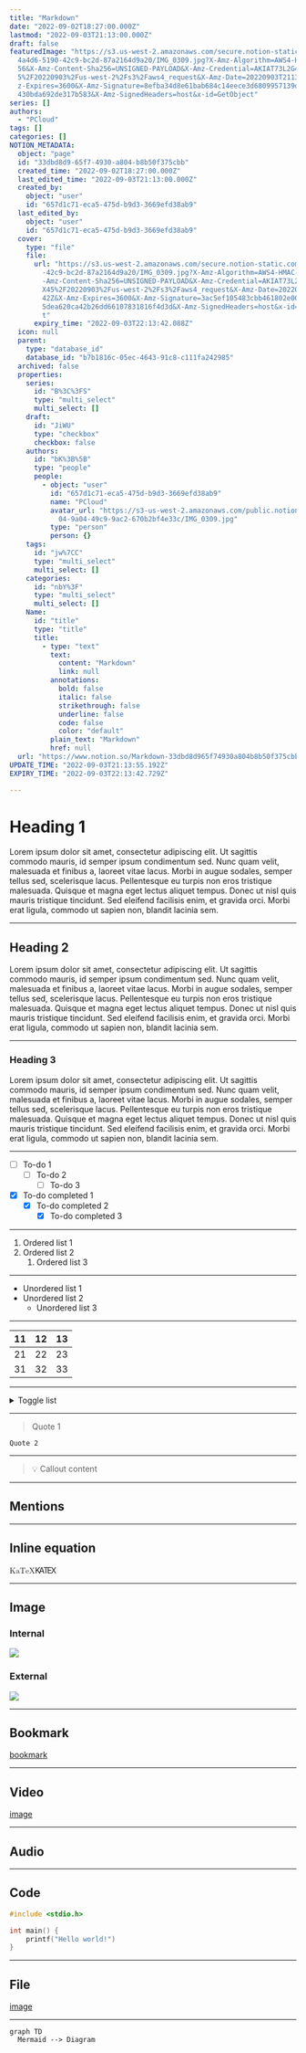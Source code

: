 ```yaml
---
title: "Markdown"
date: "2022-09-02T18:27:00.000Z"
lastmod: "2022-09-03T21:13:00.000Z"
draft: false
featuredImage: "https://s3.us-west-2.amazonaws.com/secure.notion-static.com/da3\
  4a4d6-5190-42c9-bc2d-87a2164d9a20/IMG_0309.jpg?X-Amz-Algorithm=AWS4-HMAC-SHA2\
  56&X-Amz-Content-Sha256=UNSIGNED-PAYLOAD&X-Amz-Credential=AKIAT73L2G45EIPT3X4\
  5%2F20220903%2Fus-west-2%2Fs3%2Faws4_request&X-Amz-Date=20220903T211350Z&X-Am\
  z-Expires=3600&X-Amz-Signature=8efba34d8e61bab684c14eece3d6809957139d028a378e\
  430bda692de317b583&X-Amz-SignedHeaders=host&x-id=GetObject"
series: []
authors:
  - "PCloud"
tags: []
categories: []
NOTION_METADATA:
  object: "page"
  id: "33dbd8d9-65f7-4930-a804-b8b50f375cbb"
  created_time: "2022-09-02T18:27:00.000Z"
  last_edited_time: "2022-09-03T21:13:00.000Z"
  created_by:
    object: "user"
    id: "657d1c71-eca5-475d-b9d3-3669efd38ab9"
  last_edited_by:
    object: "user"
    id: "657d1c71-eca5-475d-b9d3-3669efd38ab9"
  cover:
    type: "file"
    file:
      url: "https://s3.us-west-2.amazonaws.com/secure.notion-static.com/da34a4d6-5190\
        -42c9-bc2d-87a2164d9a20/IMG_0309.jpg?X-Amz-Algorithm=AWS4-HMAC-SHA256&X\
        -Amz-Content-Sha256=UNSIGNED-PAYLOAD&X-Amz-Credential=AKIAT73L2G45EIPT3\
        X45%2F20220903%2Fus-west-2%2Fs3%2Faws4_request&X-Amz-Date=20220903T2113\
        42Z&X-Amz-Expires=3600&X-Amz-Signature=3ac5ef105483cbb461802e00573d0470\
        5dea620ca42b26dd66107831816f4d3d&X-Amz-SignedHeaders=host&x-id=GetObjec\
        t"
      expiry_time: "2022-09-03T22:13:42.088Z"
  icon: null
  parent:
    type: "database_id"
    database_id: "b7b1816c-05ec-4643-91c8-c111fa242985"
  archived: false
  properties:
    series:
      id: "B%3C%3FS"
      type: "multi_select"
      multi_select: []
    draft:
      id: "JiWU"
      type: "checkbox"
      checkbox: false
    authors:
      id: "bK%3B%5B"
      type: "people"
      people:
        - object: "user"
          id: "657d1c71-eca5-475d-b9d3-3669efd38ab9"
          name: "PCloud"
          avatar_url: "https://s3-us-west-2.amazonaws.com/public.notion-static.com/1a0f7d\
            04-9a04-49c9-9ac2-670b2bf4e33c/IMG_0309.jpg"
          type: "person"
          person: {}
    tags:
      id: "jw%7CC"
      type: "multi_select"
      multi_select: []
    categories:
      id: "nbY%3F"
      type: "multi_select"
      multi_select: []
    Name:
      id: "title"
      type: "title"
      title:
        - type: "text"
          text:
            content: "Markdown"
            link: null
          annotations:
            bold: false
            italic: false
            strikethrough: false
            underline: false
            code: false
            color: "default"
          plain_text: "Markdown"
          href: null
  url: "https://www.notion.so/Markdown-33dbd8d965f74930a804b8b50f375cbb"
UPDATE_TIME: "2022-09-03T21:13:55.192Z"
EXPIRY_TIME: "2022-09-03T22:13:42.729Z"

---
```


# Heading 1


Lorem ipsum dolor sit amet, consectetur adipiscing elit. Ut sagittis commodo mauris, id semper ipsum condimentum sed. Nunc quam velit, malesuada et finibus a, laoreet vitae lacus. Morbi in augue sodales, semper tellus sed, scelerisque lacus. Pellentesque eu turpis non eros tristique malesuada. Quisque et magna eget lectus aliquet tempus. Donec ut nisl quis mauris tristique tincidunt. Sed eleifend facilisis enim, et gravida orci. Morbi erat ligula, commodo ut sapien non, blandit lacinia sem.


---


## Heading 2


Lorem ipsum dolor sit amet, consectetur adipiscing elit. Ut sagittis commodo mauris, id semper ipsum condimentum sed. Nunc quam velit, malesuada et finibus a, laoreet vitae lacus. Morbi in augue sodales, semper tellus sed, scelerisque lacus. Pellentesque eu turpis non eros tristique malesuada. Quisque et magna eget lectus aliquet tempus. Donec ut nisl quis mauris tristique tincidunt. Sed eleifend facilisis enim, et gravida orci. Morbi erat ligula, commodo ut sapien non, blandit lacinia sem.


---


### Heading 3


Lorem ipsum dolor sit amet, consectetur adipiscing elit. Ut sagittis commodo mauris, id semper ipsum condimentum sed. Nunc quam velit, malesuada et finibus a, laoreet vitae lacus. Morbi in augue sodales, semper tellus sed, scelerisque lacus. Pellentesque eu turpis non eros tristique malesuada. Quisque et magna eget lectus aliquet tempus. Donec ut nisl quis mauris tristique tincidunt. Sed eleifend facilisis enim, et gravida orci. Morbi erat ligula, commodo ut sapien non, blandit lacinia sem.


---

- [ ] To-do 1
	- [ ] To-do 2
		- [ ] To-do 3
- [x] To-do completed 1
	- [x] To-do completed 2
		- [x] To-do completed 3

---

1. Ordered list 1
1. Ordered list 2
	1. Ordered list 3

---

- Unordered list 1
- Unordered list 2
	- Unordered list 3

---


| 11 | 12 | 13 |
| -- | -- | -- |
| 21 | 22 | 23 |
| 31 | 32 | 33 |


---


<details>
  <summary>Toggle list</summary>


Lorem ipsum dolor sit amet, consectetur adipiscing elit. Ut sagittis commodo mauris, id semper ipsum condimentum sed. Nunc quam velit, malesuada et finibus a, laoreet vitae lacus. Morbi in augue sodales, semper tellus sed, scelerisque lacus. Pellentesque eu turpis non eros tristique malesuada. Quisque et magna eget lectus aliquet tempus. Donec ut nisl quis mauris tristique tincidunt. Sed eleifend facilisis enim, et gravida orci. Morbi erat ligula, commodo ut sapien non, blandit lacinia sem.

1. Ordered list 1
1. Ordered list 2
	1. Ordered list 3

		| 11 | 12 | 13 |
		| -- | -- | -- |
		| 21 | 22 | 23 |
		| 31 | 32 | 33 |



  </details>


---


> Quote 1


	Quote 2


---


> 💡 Callout content


---


## Mentions


 


 


 


---


## Inline equation


<span class="katex"><span class="katex-mathml"><math xmlns="http://www.w3.org/1998/Math/MathML"><semantics><mrow><mtext>KaTeX</mtext></mrow><annotation encoding="application/x-tex">\KaTeX</annotation></semantics></math></span><span class="katex-html" aria-hidden="true"><span class="base"><span class="strut" style="height:0.8988em;vertical-align:-0.2155em;"></span><span class="mord text"><span class="mord textrm">K</span><span class="mspace" style="margin-right:-0.17em;"></span><span class="vlist-t"><span class="vlist-r"><span class="vlist" style="height:0.6833em;"><span style="top:-2.905em;"><span class="pstrut" style="height:2.7em;"></span><span class="mord"><span class="mord textrm mtight sizing reset-size6 size3">A</span></span></span></span></span></span><span class="mspace" style="margin-right:-0.15em;"></span><span class="mord text"><span class="mord textrm">T</span><span class="mspace" style="margin-right:-0.1667em;"></span><span class="vlist-t vlist-t2"><span class="vlist-r"><span class="vlist" style="height:0.4678em;"><span style="top:-2.7845em;"><span class="pstrut" style="height:3em;"></span><span class="mord"><span class="mord textrm">E</span></span></span></span><span class="vlist-s">​</span></span><span class="vlist-r"><span class="vlist" style="height:0.2155em;"><span></span></span></span></span><span class="mspace" style="margin-right:-0.125em;"></span><span class="mord textrm">X</span></span></span></span></span></span>


---


## Image


### Internal


![](https://s3.us-west-2.amazonaws.com/secure.notion-static.com/6942fdc2-293f-402d-b35d-ff8c4c74bc98/photo-1470225620780-dba8ba36b745.jpeg?X-Amz-Algorithm=AWS4-HMAC-SHA256&X-Amz-Content-Sha256=UNSIGNED-PAYLOAD&X-Amz-Credential=AKIAT73L2G45EIPT3X45%2F20220903%2Fus-west-2%2Fs3%2Faws4_request&X-Amz-Date=20220903T211342Z&X-Amz-Expires=3600&X-Amz-Signature=f32d91a48cb26a9b94e41cdd45e617d333fae2e8df12447c4519b3c9d24bc569&X-Amz-SignedHeaders=host&x-id=GetObject)


### External


![](https://images.unsplash.com/photo-1647891941746-fe1d53ddc7a6?ixlib=rb-1.2.1&q=80&cs=tinysrgb&fm=jpg&crop=entropy)


---


## Bookmark


[bookmark](https://notion.hugodoit.com)


---


## Video


[image]()


---


## Audio


---


## Code


```c
#include <stdio.h>

int main() {
	printf("Hello world!")
}
```


---


## File


[image]()


---


```mermaid
graph TD
  Mermaid --> Diagram
```

